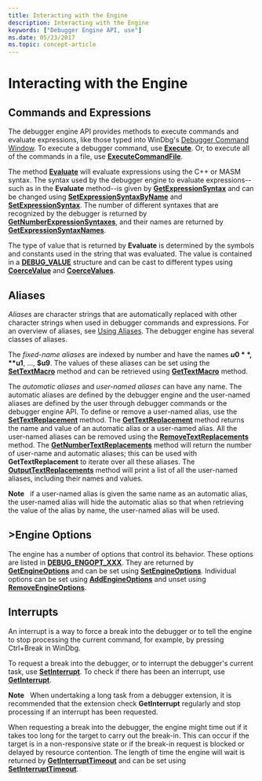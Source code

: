 ```yaml
---
title: Interacting with the Engine
description: Interacting with the Engine
keywords: ["Debugger Engine API, use"]
ms.date: 05/23/2017
ms.topic: concept-article
---
```


# Interacting with the Engine

## Commands and Expressions

The debugger engine API provides methods to execute commands and evaluate expressions, like those typed into WinDbg's [Debugger Command Window](the-debugger-command-window.md). To execute a debugger command, use [**Execute**](/windows-hardware/drivers/ddi/dbgeng/nf-dbgeng-idebugcontrol3-execute). Or, to execute all of the commands in a file, use [**ExecuteCommandFile**](/windows-hardware/drivers/ddi/dbgeng/nf-dbgeng-idebugcontrol3-executecommandfile).

The method [**Evaluate**](/windows-hardware/drivers/ddi/dbgeng/nf-dbgeng-idebugcontrol3-evaluate) will evaluate expressions using the C++ or MASM syntax. The syntax used by the debugger engine to evaluate expressions--such as in the **Evaluate** method--is given by [**GetExpressionSyntax**](/windows-hardware/drivers/ddi/dbgeng/nf-dbgeng-idebugcontrol3-getexpressionsyntax) and can be changed using [**SetExpressionSyntaxByName**](/windows-hardware/drivers/ddi/dbgeng/nf-dbgeng-idebugcontrol3-setexpressionsyntaxbyname) and [**SetExpressionSyntax**](/windows-hardware/drivers/ddi/dbgeng/nf-dbgeng-idebugcontrol3-setexpressionsyntax). The number of different syntaxes that are recognized by the debugger is returned by [**GetNumberExpressionSyntaxes**](/windows-hardware/drivers/ddi/dbgeng/nf-dbgeng-idebugcontrol3-getnumberexpressionsyntaxes), and their names are returned by [**GetExpressionSyntaxNames**](/windows-hardware/drivers/ddi/dbgeng/nf-dbgeng-idebugcontrol3-getexpressionsyntaxnames).

The type of value that is returned by **Evaluate** is determined by the symbols and constants used in the string that was evaluated. The value is contained in a [**DEBUG\_VALUE**](/windows-hardware/drivers/ddi/dbgeng/ns-dbgeng-_debug_value) structure and can be cast to different types using [**CoerceValue**](/windows-hardware/drivers/ddi/dbgeng/nf-dbgeng-idebugcontrol3-coercevalue) and [**CoerceValues**](/windows-hardware/drivers/ddi/dbgeng/nf-dbgeng-idebugcontrol3-coercevalues).

## Aliases

*Aliases* are character strings that are automatically replaced with other character strings when used in debugger commands and expressions. For an overview of aliases, see [Using Aliases](../debuggercmds/using-aliases.md). The debugger engine has several classes of aliases.

The *fixed-name aliases* are indexed by number and have the names **$u0**, **$u1**, ..., **$u9**. The values of these aliases can be set using the [**SetTextMacro**](/windows-hardware/drivers/ddi/dbgeng/nf-dbgeng-idebugcontrol3-settextmacro) method and can be retrieved using [**GetTextMacro**](/windows-hardware/drivers/ddi/dbgeng/nf-dbgeng-idebugcontrol3-gettextmacro) method.

The *automatic aliases* and *user-named aliases* can have any name. The automatic aliases are defined by the debugger engine and the user-named aliases are defined by the user through debugger commands or the debugger engine API. To define or remove a user-named alias, use the [**SetTextReplacement**](/windows-hardware/drivers/ddi/dbgeng/nf-dbgeng-idebugcontrol3-settextreplacement) method. The [**GetTextReplacement**](/windows-hardware/drivers/ddi/dbgeng/nf-dbgeng-idebugcontrol3-gettextreplacement) method returns the name and value of an automatic alias or a user-named alias. All the user-named aliases can be removed using the [**RemoveTextReplacements**](/windows-hardware/drivers/ddi/dbgeng/nf-dbgeng-idebugcontrol3-removetextreplacements) method. The [**GetNumberTextReplacements**](/windows-hardware/drivers/ddi/dbgeng/nf-dbgeng-idebugcontrol3-getnumbertextreplacements) method will return the number of user-name and automatic aliases; this can be used with **GetTextReplacement** to iterate over all these aliases. The [**OutputTextReplacements**](/windows-hardware/drivers/ddi/dbgeng/nf-dbgeng-idebugcontrol3-outputtextreplacements) method will print a list of all the user-named aliases, including their names and values.

**Note**   if a user-named alias is given the same name as an automatic alias, the user-named alias will hide the automatic alias so that when retrieving the value of the alias by name, the user-named alias will be used.


## >Engine Options

The engine has a number of options that control its behavior. These options are listed in [**DEBUG\_ENGOPT\_XXX**](/previous-versions/ff541475(v=vs.85)). They are returned by [**GetEngineOptions**](/windows-hardware/drivers/ddi/dbgeng/nf-dbgeng-idebugcontrol3-getengineoptions) and can be set using [**SetEngineOptions**](/windows-hardware/drivers/ddi/dbgeng/nf-dbgeng-idebugcontrol3-setengineoptions). Individual options can be set using [**AddEngineOptions**](/windows-hardware/drivers/ddi/dbgeng/nf-dbgeng-idebugcontrol3-addengineoptions) and unset using [**RemoveEngineOptions**](/windows-hardware/drivers/ddi/dbgeng/nf-dbgeng-idebugcontrol3-removeengineoptions).

## Interrupts

An interrupt is a way to force a break into the debugger or to tell the engine to stop processing the current command, for example, by pressing Ctrl+Break in WinDbg.

To request a break into the debugger, or to interrupt the debugger's current task, use [**SetInterrupt**](/windows-hardware/drivers/ddi/dbgeng/nf-dbgeng-idebugcontrol3-setinterrupt). To check if there has been an interrupt, use [**GetInterrupt**](/windows-hardware/drivers/ddi/dbgeng/nf-dbgeng-idebugcontrol3-getinterrupt).

**Note**   When undertaking a long task from a debugger extension, it is recommended that the extension check **GetInterrupt** regularly and stop processing if an interrupt has been requested.
 

When requesting a break into the debugger, the engine might time out if it takes too long for the target to carry out the break-in. This can occur if the target is in a non-responsive state or if the break-in request is blocked or delayed by resource contention. The length of time the engine will wait is returned by [**GetInterruptTimeout**](/windows-hardware/drivers/ddi/dbgeng/nf-dbgeng-idebugcontrol3-getinterrupttimeout) and can be set using [**SetInterruptTimeout**](/windows-hardware/drivers/ddi/dbgeng/nf-dbgeng-idebugcontrol3-setinterrupttimeout).

 

